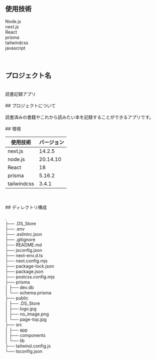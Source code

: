 ## 使用技術<br>
Node.js<br>
next.js<br>
React<br>
prisma<br>
tailwindcss<br>
javascript<br>
<br>
<br>
## プロジェクト名<br>
<br>
読書記録アプリ<br>
<br>
## プロジェクトについて<br>
<br>
読書済みの書籍やこれから読みたい本を記録することができるアプリです。<br>
<br>
## 環境<br>

| 使用技術 | バージョン |
| --- | --- |
| next.js | 14.2.5 |
| node.js | 20.14.10 |
| React | 18 |
| prisma | 5.16.2 |
| tailwindcss | 3.4.1 |
<br>
<br>
## ディレクトリ構成<br>
<br>
.<br>
├── .DS_Store<br>
├── .env<br>
├── .eslintrc.json<br>
├── .gitignore<br>
├── README.md<br>
├── jsconfig.json<br>
├── next-env.d.ts<br>
├── next.config.mjs<br>
├── package-lock.json<br>
├── package.json<br>
├── postcss.config.mjs<br>
├── prisma<br>
│   ├── dev.db<br>
│   └── schema.prisma<br>
├── public<br>
│   ├── .DS_Store<br>
│   ├── logo.jpg<br>
│   ├── no_image.png<br>
│   └── page-top.jpg<br>
├── src<br>
│   ├── app<br>
│   ├── components<br>
│   └── lib<br>
├── tailwind.config.js<br>
└── tsconfig.json<br>

